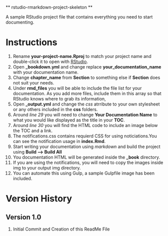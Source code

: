 ** rstudio-rmarkdown-project-skeleton **

A sample RStudio project file that contains everything you need to start documenting. 

# Instructions

1. Rename **your-project-name.Rproj** to match your project name and double-click it to open with [RStudio](https://www.rstudio.com/products/rstudio/download/).
2. Open **_bookdown.yml** and change replace **your_documentation_name** with your documentation name.
3. Change **chapter_name** from **Section** to something else if **Section** does not suit your needs.
4. Under **rmd_files** you will be able to include the file list for your documentation. As you add more files, include them in this array so that RStudio knows where to grab its information,
5. Open **_output.yml** and change the *css* atrribute to your own stylesheet or any others included in the **css** folders.
6. Around *line 29* you will need to change **Your Documentation Name** to what you would like displayed as the title in your **TOC**.
7. Around *line 30* you will find the HTML code to include an image below the TOC and a link.
8. The notifications.css contains requierd CSS for using noticiations.You can see the notification usage in **index.Rmd**.
9. Start writing your documentation using *markdown* and build the project using **Build --> Build All**
10. You documentation HTML will be generated inside the **_book** directory.
11. If you are using the notifications, you will need to copy the images inside img to your output img directory.
12. You can automate this using Gulp, a sample Gulpfile image has been included.


# Version History

## Version 1.0

1. Initial Commit and Creation of this ReadMe File

